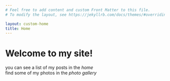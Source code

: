 ```yaml
---
# Feel free to add content and custom Front Matter to this file.
# To modify the layout, see https://jekyllrb.com/docs/themes/#overriding-theme-defaults

layout: custom-home
title: Home
---
```


# Welcome to my site!  
you can see a list of my posts in the *home*  
find some of my photos in the *photo gallery*  
